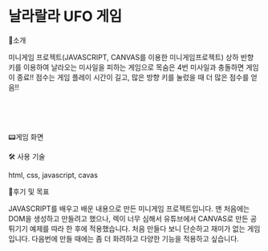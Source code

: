 # 날라랄라 UFO 게임

📣소개 

미니게임 프로젝트(JAVASCRIPT, CANVAS를 이용한 미니게임프로젝트)
상하 반향 키를 이용하여 날라오는 미사일을 피하는 게임으로 목숨은 4번 미사일과 충돌하면 게임이 종료!!
점수는 게임 플레이 시간이 길고, 많은 방향 키를 눌렀을 때 더 많은 점수를 얻음!!

<br>
<br>
<br>

📟게임 화면





🛠 사용 기술

html, css, javascript, cavas




🚩후기 및 목표

JAVASCRIPT를 배우고 배운 내용으로 만든 미니게임 프로젝트입니다.
맨 처음에는 DOM을 생성하고 만들려고 했으나, 렉이 너무 심해서 유튜브에서 CANVAS로 만든 공 튀기기 예제를 따라 한 후에 적용했습니다.
처음 만들다 보니 단순하고 재미가 없는 게임입니다. 
다음번에 만들 때에는 좀 더 화려하고 다양한 기능을 적용하고 싶습니다.


